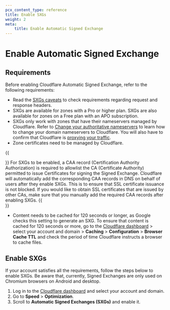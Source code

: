 ```yaml
---
pcx_content_type: reference
title: Enable SXGs
weight: 2
meta:
    title: Enable Automatic Signed Exchange
---
```


# Enable Automatic Signed Exchange

## Requirements

Before enabling Cloudflare Automatic Signed Exchange, refer to the following requirements:

* Read the [SXGs caveats](/fundamentals/signed-exchanges/signed-exchanges/signed-exchanges-caveats/) to check requirements regarding request and response headers.
* SXGs are available for zones with a Pro or higher plan. SXGs are also available for zones on a Free plan with an APO subscription.
* SXGs only work with zones that have their nameservers managed by Cloudflare. Refer to [Change your authoritative nameservers](/dns/zone-setups/full-setup/setup/) to learn how to change your domain nameservers to Cloudflare. You will also have to confirm that Cloudflare is [proxying your traffic](/dns/manage-dns-records/reference/proxied-dns-records/).
* Zone certificates need to be managed by Cloudflare.

{{<Aside type="note">}}
For SXGs to be enabled, a CAA record (Certification Authority Authorization) is required to allowlist the CA (Certificate Authority) permitted to issue Certificates for signing the Signed Exchange. Cloudflare will automatically add the corresponding CAA records in DNS on behalf of users after they enable SXGs. This is to ensure that SSL certificate issuance is not blocked. If you would like to obtain SSL certificates that are issued by other CAs, make sure that you manually add the required CAA records after enabling SXGs.
{{</Aside>}}

* Content needs to be cached for 120 seconds or longer, as Google checks this setting to generate an SXG. To ensure that content is cached for 120 seconds or more, go to the [Cloudflare dashboard](https://dash.cloudflare.com/) > select your account and domain > **Caching** > **Configuration** > **Browser Cache TTL** and check the period of time Cloudflare instructs a browser to cache files.

## Enable SXGs

If your account satisfies all the requirements, follow the steps below to enable SXGs. Be aware that, currently, Signed Exchanges are only used on Chromium browsers on Android and desktop.

1. Log in to the [Cloudflare dashboard](https://dash.cloudflare.com/) and select your account and domain.
2. Go to **Speed** > **Optimization**.
3. Scroll to **Automatic Signed Exchanges (SXGs)** and enable it.